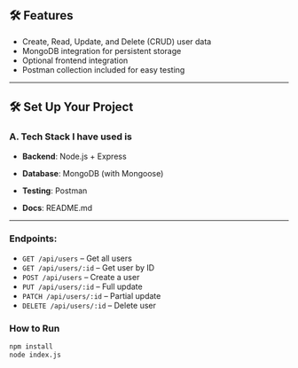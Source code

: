 
## 🛠️ Features

- Create, Read, Update, and Delete (CRUD) user data
- MongoDB integration for persistent storage
- Optional frontend integration
- Postman collection included for easy testing

---

## 🛠️ Set Up Your Project

### A. Tech Stack I have used is

- **Backend**: Node.js + Express  
- **Database**: MongoDB (with Mongoose)  

- **Testing**:  Postman  
- **Docs**: README.md 

---

### Endpoints:

- `GET /api/users` – Get all users
- `GET /api/users/:id` – Get user by ID
- `POST /api/users` – Create a user
- `PUT /api/users/:id` – Full update
- `PATCH /api/users/:id` – Partial update
- `DELETE /api/users/:id` – Delete user

### How to Run

```bash
npm install
node index.js
